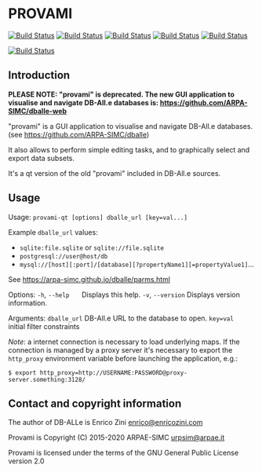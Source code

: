 PROVAMI
===============================================================

[![Build Status](https://badges.herokuapp.com/travis/ARPA-SIMC/provami?branch=master&env=DOCKER_IMAGE=centos:7&label=centos7)](https://travis-ci.org/ARPA-SIMC/provami)
[![Build Status](https://badges.herokuapp.com/travis/ARPA-SIMC/provami?branch=master&env=DOCKER_IMAGE=centos:8&label=centos8)](https://travis-ci.org/ARPA-SIMC/provami)
[![Build Status](https://badges.herokuapp.com/travis/ARPA-SIMC/provami?branch=master&env=DOCKER_IMAGE=fedora:31&label=fedora31)](https://travis-ci.org/ARPA-SIMC/provami)
[![Build Status](https://badges.herokuapp.com/travis/ARPA-SIMC/provami?branch=master&env=DOCKER_IMAGE=fedora:32&label=fedora32)](https://travis-ci.org/ARPA-SIMC/provami)
[![Build Status](https://badges.herokuapp.com/travis/ARPA-SIMC/provami?branch=master&env=DOCKER_IMAGE=fedora:rawhide&label=fedorarawhide)](https://travis-ci.org/ARPA-SIMC/provami)

[![Build Status](https://copr.fedorainfracloud.org/coprs/simc/stable/package/provami/status_image/last_build.png)](https://copr.fedorainfracloud.org/coprs/simc/stable/package/provami/)


Introduction
------------

**PLEASE NOTE: "provami" is deprecated. The new GUI application to visualise and navigate DB-All.e databases is: https://github.com/ARPA-SIMC/dballe-web**

"provami" is a GUI application to visualise and navigate DB-All.e databases.
(see https://github.com/ARPA-SIMC/dballe)

It also allows to perform simple editing tasks, and to graphically select and
export data subsets.

It's a qt version of the old "provami" included in DB-All.e sources.

Usage
-----

Usage: `provami-qt [options] dballe_url [key=val...]`

Example `dballe_url` values:
 - `sqlite:file.sqlite` or `sqlite://file.sqlite`
 - `postgresql://user@host/db`
 - `mysql://[host][:port]/[database][?propertyName1][=propertyValue1]`…
 
See https://arpa-simc.github.io/dballe/parms.html

Options:
  `-h`, `--help   `  Displays this help.
  `-v`, `--version`  Displays version information.

Arguments:
  `dballe_url`     DB-All.e URL to the database to open.
  `key=val   `     initial filter constraints


*Note*: a internet connection is necessary to load underlying maps. If the connection is managed by a proxy server it's necessary to export the `http_proxy` environment variable before launching the application, e.g.:
```
$ export http_proxy=http://USERNAME:PASSWORD@proxy-server.something:3128/
```


Contact and copyright information
---------------------------------

The author of DB-ALLe is Enrico Zini <enrico@enricozini.com>

Provami is Copyright (C) 2015-2020 ARPAE-SIMC <urpsim@arpae.it>

Provami is licensed under the terms of the GNU General Public License version 2.0
